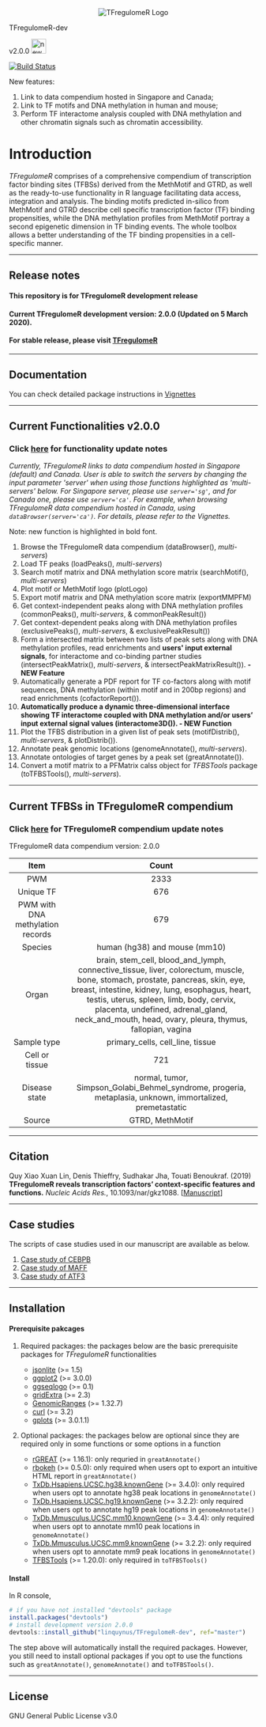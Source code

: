 <div align="center">
<a name="logo"/>
<img src="./inst/TFregulomeR_logo.png" alt="TFregulomeR Logo" ></img>
</a>
</div>



TFregulomeR-dev

v2.0.0 [<img src="https://www.ymcachicago.org/page/-/kroehler/blog/icon-new-9.jpg" alt="new" width="30"></img>](./inst/update_notes/functionality_update.md)

[![Build Status](https://travis-ci.com/linquynus/TFregulomeR-dev.svg?branch=master)](https://travis-ci.com/linquynus/TFregulomeR-dev)

New features: 
1. Link to data compendium hosted in Singapore and Canada;
2. Link to TF motifs and DNA methylation in human and mouse;
3. Perform TF interactome analysis coupled with DNA methylation and other chromatin signals such as chromatin accessibility.

# Introduction
*TFregulomeR* comprises of a comprehensive compendium of transcription factor binding sites (TFBSs) derived from the MethMotif and GTRD, as well as the ready-to-use functionality in R language facilitating data access, integration and analysis. The binding motifs predicted in-silico from MethMotif and GTRD describe cell specific transcription factor (TF) binding propensities, while the DNA methylation profiles from MethMotif portray a second epigenetic dimension in TF binding events. The whole toolbox allows a better understanding of the TF binding propensities in a cell-specific manner.

-------

## Release notes

#### This repository is for TFregulomeR development release

#### Current TFregulomeR development version: 2.0.0 (Updated on 5 March 2020).

#### For stable release, please visit [TFregulomeR](https://github.com/benoukraflab/TFregulomeR)

-------

## Documentation
You can check detailed package instructions in [Vignettes](https://bioinfo-csi.nus.edu.sg/methmotif/API_TFregulomeR/TFregulomeR-Vignettes.html)

-------

## Current Functionalities v2.0.0
### Click [here](./inst/update_notes/functionality_update.md) for functionality update notes 

_Currently, TFregulomeR links to data compendium hosted in Singapore (default) and Canada. User is able to switch the servers by changing the input parameter 'server' when using those functions highlighted as 'multi-servers' below. For Singapore server, please use `server='sg'`, and for Canada one, please use `server='ca'`. For example, when browsing TFregulomeR data compendium hosted in Canada, using `dataBrowser(server='ca')`. For details, please refer to the Vignettes._

Note: new function is highlighted in bold font.

1) Browse the TFregulomeR data compendium (dataBrowser(), _multi-servers_)
2) Load TF peaks (loadPeaks(), _multi-servers_)
3) Search motif matrix and DNA methylation score matrix (searchMotif(), _multi-servers_)
4) Plot motif or MethMotif logo (plotLogo)
5) Export motif matrix and DNA methylation score matrix (exportMMPFM)
6) Get context-independent peaks along with DNA methylation profiles (commonPeaks(), _multi-servers_, & commonPeakResult())
7) Get context-dependent peaks along with DNA methylation profiles (exclusivePeaks(), _multi-servers_, & exclusivePeakResult())
8) Form a intersected matrix between two lists of peak sets along with DNA methylation profiles, read enrichments and **users' input external signals**, for interactome and co-binding partner studies (intersectPeakMatrix(), _multi-servers_, & intersectPeakMatrixResult()). **- NEW Feature**
9) Automatically generate a PDF report for TF co-factors along with motif sequences, DNA methylation (within motif and in 200bp regions) and read enrichments (cofactorReport()).
10) **Automatically produce a dynamic three-dimensional interface showing TF interactome coupled with DNA methylation and/or users’ input external signal values (interactome3D()). - NEW Function**
11) Plot the TFBS distribution in a given list of peak sets (motifDistrib(), _multi-servers_, & plotDistrib()).
12) Annotate peak genomic locations (genomeAnnotate(), _multi-servers_).
13) Annotate ontologies of target genes by a peak set (greatAnnotate()).
14) Convert a motif matrix to a PFMatrix calss object for *TFBSTools* package (toTFBSTools(), _multi-servers_).

-------

## Current TFBSs in TFregulomeR compendium

 ### Click [here](./inst/update_notes/compendium_update.md) for TFregulomeR compendium update notes

TFregulomeR data compendium version: 2.0.0

| Item     | Count |
| :---------:|:------:|
| PWM     | 2333   |
| Unique TF     | 676   |
| PWM with DNA methylation records    | 679   |
| Species     | human (hg38) and mouse (mm10)  |
| Organ   | brain, stem_cell, blood_and_lymph, connective_tissue, liver, colorectum, muscle, bone, stomach, prostate, pancreas, skin, eye, breast, intestine, kidney, lung, esophagus, heart, testis, uterus, spleen, limb, body, cervix, placenta, undefined, adrenal_gland, neck_and_mouth, head, ovary, pleura, thymus, fallopian, vagina   |
| Sample type | primary_cells, cell_line, tissue
| Cell or tissue | 721 |
| Disease state | normal, tumor, Simpson_Golabi_Behmel_syndrome, progeria, metaplasia, unknown, immortalized, premetastatic|
| Source | GTRD, MethMotif | 

-------

## Citation

Quy Xiao Xuan Lin, Denis Thieffry, Sudhakar Jha, Touati Benoukraf. (2019) **TFregulomeR reveals transcription factors’ context-specific features and functions.** _Nucleic Acids Res._, 10.1093/nar/gkz1088. [[Manuscript](https://doi.org/10.1093/nar/gkz1088)]

-------

## Case studies

The scripts of case studies used in our manuscript are available as below.

1. [Case study of CEBPB](./inst/case_study/case_study_of_CEBPB.R)
2. [Case study of MAFF](./inst/case_study/case_study_of_MAFF.R)
3. [Case study of ATF3](./inst/case_study/case_study_of_ATF3.R)

-------


## Installation

#### Prerequisite pakcages

1) Required packages: the packages below are the basic prerequisite packages for *TFregulomeR* functionalities

    - [jsonlite](https://cran.r-project.org/web/packages/jsonlite/index.html) (>= 1.5)
    - [ggplot2](https://cran.r-project.org/web/packages/ggplot2/index.html) (>= 3.0.0)
    - [ggseqlogo](https://cran.r-project.org/web/packages/ggseqlogo/index.html) (>= 0.1)
    - [gridExtra](https://cran.r-project.org/web/packages/gridExtra/index.html) (>= 2.3)
    - [GenomicRanges](https://bioconductor.org/packages/release/bioc/html/GenomicRanges.html) (>= 1.32.7)
    - [curl](https://cran.r-project.org/web/packages/curl/index.html) (>= 3.2)
    - [gplots](https://cran.r-project.org/web/packages/gplots/index.html) (>= 3.0.1.1)


2) Optional packages: the packages below are optional since they are required only in some functions or some options in a function

    - [rGREAT](https://bioconductor.org/packages/release/bioc/html/rGREAT.html) (>= 1.16.1): only requried in `greatAnnotate()`
    - [rbokeh](https://cran.r-project.org/web/packages/rbokeh/index.html) (>= 0.5.0): only required when users opt to export an intuitive HTML report in `greatAnnotate()`
    - [TxDb.Hsapiens.UCSC.hg38.knownGene](https://bioconductor.org/packages/release/data/annotation/html/TxDb.Hsapiens.UCSC.hg38.knownGene.html) (>= 3.4.0): only required when users opt to annotate hg38 peak locations in `genomeAnnotate()`
    - [TxDb.Hsapiens.UCSC.hg19.knownGene](https://bioconductor.org/packages/release/data/annotation/html/TxDb.Hsapiens.UCSC.hg19.knownGene.html) (>= 3.2.2): only required when users opt to annotate hg19 peak locations in `genomeAnnotate()`
    - [TxDb.Mmusculus.UCSC.mm10.knownGene](https://bioconductor.org/packages/release/data/annotation/html/TxDb.Mmusculus.UCSC.mm10.knownGene.html) (>= 3.4.4): only required when users opt to annotate mm10 peak locations in `genomeAnnotate()`
    - [TxDb.Mmusculus.UCSC.mm9.knownGene](http://bioconductor.org/packages/release/data/annotation/html/TxDb.Mmusculus.UCSC.mm9.knownGene.html) (>= 3.2.2): only required when users opt to annotate mm9 peak locations in `genomeAnnotate()`
    - [TFBSTools](http://bioconductor.org/packages/release/bioc/html/TFBSTools.html) (>= 1.20.0): only required in `toTFBSTools()`

#### Install

In R console,

```r
# if you have not installed "devtools" package
install.packages("devtools")
# install development version 2.0.0
devtools::install_github("linquynus/TFregulomeR-dev", ref="master")
```
The step above will automatically install the required packages. However, you still need to install optional packages if you opt to use the functions such as `greatAnnotate()`, `genomeAnnotate()` and `toTFBSTools()`.

-------

## License

GNU General Public License v3.0